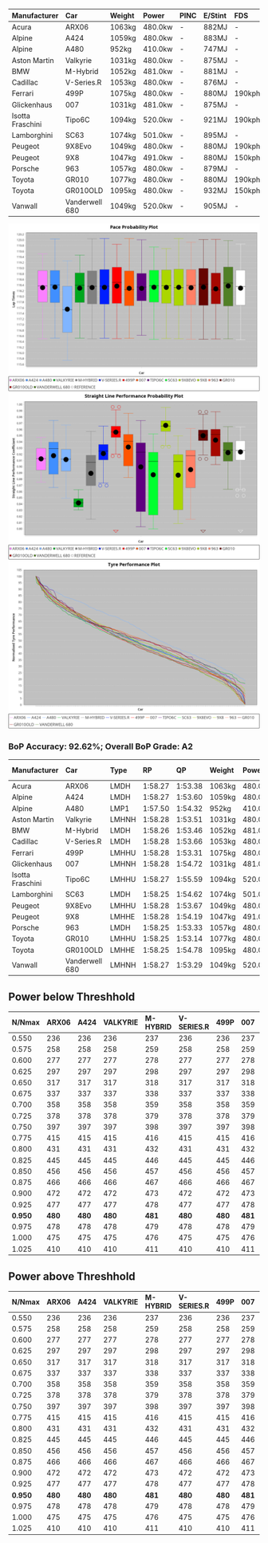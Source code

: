 | Manufacturer     | Car            | Weight | Power   | PINC    | E/Stint | FDS     |
|:-|:-|:-|:-|:-|:-|:-|
| Acura            | ARX06          | 1063kg | 480.0kw |    -    | 882MJ   |    -    |
| Alpine           | A424           | 1059kg | 480.0kw |    -    | 883MJ   |    -    |
| Alpine           | A480           | 952kg  | 410.0kw |    -    | 747MJ   |    -    |
| Aston Martin     | Valkyrie       | 1031kg | 480.0kw |    -    | 875MJ   |    -    |
| BMW              | M-Hybrid       | 1052kg | 481.0kw |    -    | 881MJ   |    -    |
| Cadillac         | V-Series.R     | 1053kg | 480.0kw |    -    | 876MJ   |    -    |
| Ferrari          | 499P           | 1075kg | 480.0kw |    -    | 880MJ   | 190kph  |
| Glickenhaus      | 007            | 1031kg | 481.0kw |    -    | 875MJ   |    -    |
| Isotta Fraschini | Tipo6C         | 1094kg | 520.0kw |    -    | 921MJ   | 190kph  |
| Lamborghini      | SC63           | 1074kg | 501.0kw |    -    | 895MJ   |    -    |
| Peugeot          | 9X8Evo         | 1049kg | 480.0kw |    -    | 880MJ   | 190kph  |
| Peugeot          | 9X8            | 1047kg | 491.0kw |    -    | 880MJ   | 150kph  |
| Porsche          | 963            | 1057kg | 480.0kw |    -    | 879MJ   |    -    |
| Toyota           | GR010          | 1077kg | 480.0kw |    -    | 880MJ   | 190kph  |
| Toyota           | GR010OLD       | 1095kg | 480.0kw |    -    | 932MJ   | 150kph  |
| Vanwall          | Vanderwell 680 | 1049kg | 520.0kw |    -    | 905MJ   |    -    |

![PACECHART](./IMG/AUTO.png)
![STRAIGHTLINEPERFORMANCECHART](./IMG/AUTO_sp.png)
![TYREPERFORMANCECHART](./IMG/AUTO_tw.png)

### BoP Accuracy: 92.62%; Overall BoP Grade: A2
| Manufacturer     | Car            | Type  | RP      | QP      | Weight | Power¹  | Threshhold | PINC    | Power²   | E/Stint | AVG Vmax  | FDS     | RDLC | L/Stint | BOP-Grade | Model Accuracy | Model Points | Match%  | SimDiff |
|:-|:-|:-|:-|:-|:-|:-|:-|:-|:-|:-|:-|:-|:-|:-|:-|:-|:-|:-|:-|
| Acura            | ARX06          | LMDH  | 1:58.27 | 1:53.38 | 1063kg | 480.0kw | 0.0kph     |    -    | 480.00kw |  882MJ  | 286.07kph |    -    | 1.01 | 34      | +A2       | 100.00%        | 996          | 91.89%  | #       |
| Alpine           | A424           | LMDH  | 1:58.27 | 1:53.60 | 1059kg | 480.0kw | 0.0kph     |    -    | 480.00kw |  883MJ  | 287.07kph |    -    | 1.01 | 34      | ~A1       | 99.58%         | 1429         | 98.43%  | #       |
| Alpine           | A480           | LMP1  | 1:57.50 | 1:54.32 |  952kg | 410.0kw | 0.0kph     |    -    | 410.00kw |  747MJ  | 285.19kph |    -    | 0.98 | 32      | -C2       | 94.94%         | 1689         | 71.36%  | #       |
| Aston Martin     | Valkyrie       | LMHNH | 1:58.28 | 1:53.51 | 1031kg | 480.0kw | 0.0kph     |    -    | 480.00kw |  875MJ  | 276.25kph |    -    | 1.06 | 34      | +C2       | 100.00%        | 247          | 73.96%  | #       |
| BMW              | M-Hybrid       | LMDH  | 1:58.26 | 1:53.46 | 1052kg | 481.0kw | 0.0kph     |    -    | 481.00kw |  881MJ  | 283.02kph |    -    | 1.02 | 34      | ~A1       | 99.97%         | 2912         | 100.00% | #       |
| Cadillac         | V-Series.R     | LMDH  | 1:58.28 | 1:53.66 | 1053kg | 480.0kw | 0.0kph     |    -    | 480.00kw |  876MJ  | 286.35kph |    -    | 1.02 | 34      | +A2       | 99.49%         | 5225         | 93.88%  | #       |
| Ferrari          | 499P           | LMHHU | 1:58.28 | 1:53.31 | 1075kg | 480.0kw | 0.0kph     |    -    | 480.00kw |  880MJ  | 291.02kph | 190kph  | 1.02 | 34      | ~A1       | 100.00%        | 5378         | 100.00% | #       |
| Glickenhaus      | 007            | LMHNH | 1:58.28 | 1:54.72 | 1031kg | 481.0kw | 0.0kph     |    -    | 481.00kw |  875MJ  | 290.74kph |    -    | 0.97 | 34      | ~A1       | 93.90%         | 2170         | 95.99%  | #       |
| Isotta Fraschini | Tipo6C         | LMHHU | 1:58.27 | 1:55.59 | 1094kg | 520.0kw | 0.0kph     |    -    | 520.00kw |  921MJ  | 286.69kph | 190kph  | 1.03 | 34      | +B2       | 100.00%        | 132          | 80.16%  | #       |
| Lamborghini      | SC63           | LMDH  | 1:58.25 | 1:54.62 | 1074kg | 501.0kw | 0.0kph     |    -    | 501.00kw |  895MJ  | 283.69kph |    -    | 1.03 | 34      | ~A1       | 100.00%        | 784          | 98.22%  | #       |
| Peugeot          | 9X8Evo         | LMHHU | 1:58.28 | 1:53.67 | 1049kg | 480.0kw | 0.0kph     |    -    | 480.00kw |  880MJ  | 294.74kph | 190kph  | 1.01 | 34      | ~A1       | 100.00%        | 1459         | 97.23%  | #       |
| Peugeot          | 9X8            | LMHHE | 1:58.28 | 1:54.19 | 1047kg | 491.0kw | 0.0kph     |    -    | 491.00kw |  880MJ  | 283.86kph | 150kph  | 1.03 | 34      | ~A1       | 99.18%         | 4817         | 96.15%  | #       |
| Porsche          | 963            | LMDH  | 1:58.25 | 1:53.33 | 1057kg | 480.0kw | 0.0kph     |    -    | 480.00kw |  879MJ  | 283.62kph |    -    | 1.02 | 34      | ~A1       | 99.92%         | 14207        | 100.00% | #       |
| Toyota           | GR010          | LMHHU | 1:58.25 | 1:53.14 | 1077kg | 480.0kw | 0.0kph     |    -    | 480.00kw |  880MJ  | 289.29kph | 190kph  | 1.02 | 34      | ~A1       | 99.86%         | 4280         | 100.00% | #       |
| Toyota           | GR010OLD       | LMHHE | 1:58.25 | 1:54.78 | 1095kg | 480.0kw | 0.0kph     |    -    | 480.00kw |  932MJ  | 289.20kph | 150kph  | 1.00 | 34      | +B2       | 99.46%         | 925          | 84.58%  | #       |
| Vanwall          | Vanderwell 680 | LMHNH | 1:58.27 | 1:53.29 | 1049kg | 520.0kw | 0.0kph     |    -    | 520.00kw |  905MJ  | 292.47kph |    -    | 1.00 | 34      | ~A1       | 95.82%         | 642          | 100.00% | #       |

## Power below Threshhold
| N/Nmax    | ARX06   | A424    | VALKYRIE | M-HYBRID | V-SERIES.R | 499P    | 007     | TIPO6C  | SC63    | 9X8EVO  | 9X8     | 963     | GR010   | GR010OLD | VANDERWELL 680 | ​     | RPM      | A480    |
|:-|:-|:-|:-|:-|:-|:-|:-|:-|:-|:-|:-|:-|:-|:-|:-|:-|:-|:-|
|  0.550    |  236    |  236    |  236     |  237     |  236       |  236    |  237    |  256    |  247    |  236    |  242    |  236    |  236    |  236     |  256           |  ​    |   --     |   -     |
|  0.575    |  258    |  258    |  258     |  259     |  258       |  258    |  259    |  279    |  270    |  258    |  264    |  258    |  258    |  258     |  279           |  ​    |   --     |   -     |
|  0.600    |  277    |  277    |  277     |  278     |  277       |  277    |  278    |  300    |  290    |  277    |  284    |  277    |  277    |  277     |  300           |  ​    |   --     |   -     |
|  0.625    |  297    |  297    |  297     |  298     |  297       |  297    |  298    |  322    |  310    |  297    |  304    |  297    |  297    |  297     |  322           |  ​    |   --     |   -     |
|  0.650    |  317    |  317    |  317     |  318     |  317       |  317    |  318    |  343    |  331    |  317    |  324    |  317    |  317    |  317     |  343           |  ​    |   --     |   -     |
|  0.675    |  337    |  337    |  337     |  338     |  337       |  337    |  338    |  365    |  352    |  337    |  345    |  337    |  337    |  337     |  365           |  ​    |   --     |   -     |
|  0.700    |  358    |  358    |  358     |  359     |  358       |  358    |  359    |  387    |  373    |  358    |  366    |  358    |  358    |  358     |  387           |  ​    |   --     |   -     |
|  0.725    |  378    |  378    |  378     |  379     |  378       |  378    |  379    |  409    |  394    |  378    |  386    |  378    |  378    |  378     |  409           |  ​    |   --     |   -     |
|  0.750    |  397    |  397    |  397     |  398     |  397       |  397    |  398    |  430    |  414    |  397    |  406    |  397    |  397    |  397     |  430           |  ​    |   --     |   -     |
|  0.775    |  415    |  415    |  415     |  416     |  415       |  415    |  416    |  449    |  433    |  415    |  424    |  415    |  415    |  415     |  449           |  ​    |  5000    |  241    |
|  0.800    |  431    |  431    |  431     |  432     |  431       |  431    |  432    |  467    |  450    |  431    |  441    |  431    |  431    |  431     |  467           |  ​    |  5500    |  284    |
|  0.825    |  445    |  445    |  445     |  446     |  445       |  445    |  446    |  482    |  465    |  445    |  455    |  445    |  445    |  445     |  482           |  ​    |  6000    |  318    |
|  0.850    |  456    |  456    |  456     |  457     |  456       |  456    |  457    |  494    |  476    |  456    |  466    |  456    |  456    |  456     |  494           |  ​    |  6500    |  359    |
|  0.875    |  466    |  466    |  466     |  467     |  466       |  466    |  467    |  505    |  486    |  466    |  476    |  466    |  466    |  466     |  505           |  ​    |  7000    |  401    |
|  0.900    |  472    |  472    |  472     |  473     |  472       |  472    |  473    |  512    |  493    |  472    |  483    |  472    |  472    |  472     |  512           |  ​    |  7500    |  411    |
|  0.925    |  477    |  477    |  477     |  478     |  477       |  477    |  478    |  517    |  498    |  477    |  488    |  477    |  477    |  477     |  517           |  ​    |  8000    |  407    |
| **0.950** | **480** | **480** | **480**  | **481**  | **480**    | **480** | **481** | **520** | **501** | **480** | **491** | **480** | **480** | **480**  | **520**        | **​** | **8500** | **410** |
|  0.975    |  478    |  478    |  478     |  479     |  478       |  478    |  479    |  518    |  499    |  478    |  489    |  478    |  478    |  478     |  518           |  ​    |  9000    |  205    |
|  1.000    |  475    |  475    |  475     |  476     |  475       |  475    |  476    |  514    |  496    |  475    |  486    |  475    |  475    |  475     |  514           |  ​    |   --     |   -     |
|  1.025    |  410    |  410    |  410     |  411     |  410       |  410    |  411    |  444    |  428    |  410    |  419    |  410    |  410    |  410     |  444           |  ​    |   --     |   -     |

## Power above Threshhold
| N/Nmax    | ARX06   | A424    | VALKYRIE | M-HYBRID | V-SERIES.R | 499P    | 007     | TIPO6C  | SC63    | 9X8EVO  | 9X8     | 963     | GR010   | GR010OLD | VANDERWELL 680 | ​     | RPM      | A480    |
|:-|:-|:-|:-|:-|:-|:-|:-|:-|:-|:-|:-|:-|:-|:-|:-|:-|:-|:-|
|  0.550    |  236    |  236    |  236     |  237     |  236       |  236    |  237    |  256    |  247    |  236    |  242    |  236    |  236    |  236     |  256           |  ​    |   --     |   -     |
|  0.575    |  258    |  258    |  258     |  259     |  258       |  258    |  259    |  279    |  270    |  258    |  264    |  258    |  258    |  258     |  279           |  ​    |   --     |   -     |
|  0.600    |  277    |  277    |  277     |  278     |  277       |  277    |  278    |  300    |  290    |  277    |  284    |  277    |  277    |  277     |  300           |  ​    |   --     |   -     |
|  0.625    |  297    |  297    |  297     |  298     |  297       |  297    |  298    |  322    |  310    |  297    |  304    |  297    |  297    |  297     |  322           |  ​    |   --     |   -     |
|  0.650    |  317    |  317    |  317     |  318     |  317       |  317    |  318    |  343    |  331    |  317    |  324    |  317    |  317    |  317     |  343           |  ​    |   --     |   -     |
|  0.675    |  337    |  337    |  337     |  338     |  337       |  337    |  338    |  365    |  352    |  337    |  345    |  337    |  337    |  337     |  365           |  ​    |   --     |   -     |
|  0.700    |  358    |  358    |  358     |  359     |  358       |  358    |  359    |  387    |  373    |  358    |  366    |  358    |  358    |  358     |  387           |  ​    |   --     |   -     |
|  0.725    |  378    |  378    |  378     |  379     |  378       |  378    |  379    |  409    |  394    |  378    |  386    |  378    |  378    |  378     |  409           |  ​    |   --     |   -     |
|  0.750    |  397    |  397    |  397     |  398     |  397       |  397    |  398    |  430    |  414    |  397    |  406    |  397    |  397    |  397     |  430           |  ​    |   --     |   -     |
|  0.775    |  415    |  415    |  415     |  416     |  415       |  415    |  416    |  449    |  433    |  415    |  424    |  415    |  415    |  415     |  449           |  ​    |  5000    |  241    |
|  0.800    |  431    |  431    |  431     |  432     |  431       |  431    |  432    |  467    |  450    |  431    |  441    |  431    |  431    |  431     |  467           |  ​    |  5500    |  284    |
|  0.825    |  445    |  445    |  445     |  446     |  445       |  445    |  446    |  482    |  465    |  445    |  455    |  445    |  445    |  445     |  482           |  ​    |  6000    |  318    |
|  0.850    |  456    |  456    |  456     |  457     |  456       |  456    |  457    |  494    |  476    |  456    |  466    |  456    |  456    |  456     |  494           |  ​    |  6500    |  359    |
|  0.875    |  466    |  466    |  466     |  467     |  466       |  466    |  467    |  505    |  486    |  466    |  476    |  466    |  466    |  466     |  505           |  ​    |  7000    |  401    |
|  0.900    |  472    |  472    |  472     |  473     |  472       |  472    |  473    |  512    |  493    |  472    |  483    |  472    |  472    |  472     |  512           |  ​    |  7500    |  411    |
|  0.925    |  477    |  477    |  477     |  478     |  477       |  477    |  478    |  517    |  498    |  477    |  488    |  477    |  477    |  477     |  517           |  ​    |  8000    |  407    |
| **0.950** | **480** | **480** | **480**  | **481**  | **480**    | **480** | **481** | **520** | **501** | **480** | **491** | **480** | **480** | **480**  | **520**        | **​** | **8500** | **410** |
|  0.975    |  478    |  478    |  478     |  479     |  478       |  478    |  479    |  518    |  499    |  478    |  489    |  478    |  478    |  478     |  518           |  ​    |  9000    |  205    |
|  1.000    |  475    |  475    |  475     |  476     |  475       |  475    |  476    |  514    |  496    |  475    |  486    |  475    |  475    |  475     |  514           |  ​    |   --     |   -     |
|  1.025    |  410    |  410    |  410     |  411     |  410       |  410    |  411    |  444    |  428    |  410    |  419    |  410    |  410    |  410     |  444           |  ​    |   --     |   -     |
